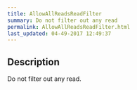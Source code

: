 ```yaml
---
title: AllowAllReadsReadFilter
summary: Do not filter out any read
permalink: AllowAllReadsReadFilter.html
last_updated: 04-49-2017 12:49:37
---
```


## Description

Do not filter out any read.

